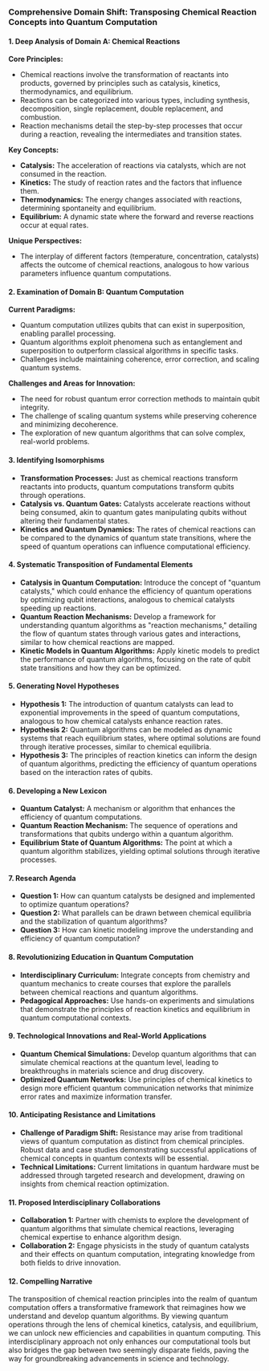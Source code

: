 ### Comprehensive Domain Shift: Transposing Chemical Reaction Concepts into Quantum Computation

#### 1. Deep Analysis of Domain A: Chemical Reactions
**Core Principles:**
- Chemical reactions involve the transformation of reactants into products, governed by principles such as catalysis, kinetics, thermodynamics, and equilibrium.
- Reactions can be categorized into various types, including synthesis, decomposition, single replacement, double replacement, and combustion.
- Reaction mechanisms detail the step-by-step processes that occur during a reaction, revealing the intermediates and transition states.

**Key Concepts:**
- **Catalysis:** The acceleration of reactions via catalysts, which are not consumed in the reaction.
- **Kinetics:** The study of reaction rates and the factors that influence them.
- **Thermodynamics:** The energy changes associated with reactions, determining spontaneity and equilibrium.
- **Equilibrium:** A dynamic state where the forward and reverse reactions occur at equal rates.

**Unique Perspectives:**
- The interplay of different factors (temperature, concentration, catalysts) affects the outcome of chemical reactions, analogous to how various parameters influence quantum computations.

#### 2. Examination of Domain B: Quantum Computation
**Current Paradigms:**
- Quantum computation utilizes qubits that can exist in superposition, enabling parallel processing.
- Quantum algorithms exploit phenomena such as entanglement and superposition to outperform classical algorithms in specific tasks.
- Challenges include maintaining coherence, error correction, and scaling quantum systems.

**Challenges and Areas for Innovation:**
- The need for robust quantum error correction methods to maintain qubit integrity.
- The challenge of scaling quantum systems while preserving coherence and minimizing decoherence.
- The exploration of new quantum algorithms that can solve complex, real-world problems.

#### 3. Identifying Isomorphisms
- **Transformation Processes:** Just as chemical reactions transform reactants into products, quantum computations transform qubits through operations.
- **Catalysis vs. Quantum Gates:** Catalysts accelerate reactions without being consumed, akin to quantum gates manipulating qubits without altering their fundamental states.
- **Kinetics and Quantum Dynamics:** The rates of chemical reactions can be compared to the dynamics of quantum state transitions, where the speed of quantum operations can influence computational efficiency.

#### 4. Systematic Transposition of Fundamental Elements
- **Catalysis in Quantum Computation:** Introduce the concept of "quantum catalysts," which could enhance the efficiency of quantum operations by optimizing qubit interactions, analogous to chemical catalysts speeding up reactions.
- **Quantum Reaction Mechanisms:** Develop a framework for understanding quantum algorithms as "reaction mechanisms," detailing the flow of quantum states through various gates and interactions, similar to how chemical reactions are mapped.
- **Kinetic Models in Quantum Algorithms:** Apply kinetic models to predict the performance of quantum algorithms, focusing on the rate of qubit state transitions and how they can be optimized.

#### 5. Generating Novel Hypotheses
- **Hypothesis 1:** The introduction of quantum catalysts can lead to exponential improvements in the speed of quantum computations, analogous to how chemical catalysts enhance reaction rates.
- **Hypothesis 2:** Quantum algorithms can be modeled as dynamic systems that reach equilibrium states, where optimal solutions are found through iterative processes, similar to chemical equilibria.
- **Hypothesis 3:** The principles of reaction kinetics can inform the design of quantum algorithms, predicting the efficiency of quantum operations based on the interaction rates of qubits.

#### 6. Developing a New Lexicon
- **Quantum Catalyst:** A mechanism or algorithm that enhances the efficiency of quantum computations.
- **Quantum Reaction Mechanism:** The sequence of operations and transformations that qubits undergo within a quantum algorithm.
- **Equilibrium State of Quantum Algorithms:** The point at which a quantum algorithm stabilizes, yielding optimal solutions through iterative processes.

#### 7. Research Agenda
- **Question 1:** How can quantum catalysts be designed and implemented to optimize quantum operations?
- **Question 2:** What parallels can be drawn between chemical equilibria and the stabilization of quantum algorithms?
- **Question 3:** How can kinetic modeling improve the understanding and efficiency of quantum computation?

#### 8. Revolutionizing Education in Quantum Computation
- **Interdisciplinary Curriculum:** Integrate concepts from chemistry and quantum mechanics to create courses that explore the parallels between chemical reactions and quantum algorithms.
- **Pedagogical Approaches:** Use hands-on experiments and simulations that demonstrate the principles of reaction kinetics and equilibrium in quantum computational contexts.

#### 9. Technological Innovations and Real-World Applications
- **Quantum Chemical Simulations:** Develop quantum algorithms that can simulate chemical reactions at the quantum level, leading to breakthroughs in materials science and drug discovery.
- **Optimized Quantum Networks:** Use principles of chemical kinetics to design more efficient quantum communication networks that minimize error rates and maximize information transfer.

#### 10. Anticipating Resistance and Limitations
- **Challenge of Paradigm Shift:** Resistance may arise from traditional views of quantum computation as distinct from chemical principles. Robust data and case studies demonstrating successful applications of chemical concepts in quantum contexts will be essential.
- **Technical Limitations:** Current limitations in quantum hardware must be addressed through targeted research and development, drawing on insights from chemical reaction optimization.

#### 11. Proposed Interdisciplinary Collaborations
- **Collaboration 1:** Partner with chemists to explore the development of quantum algorithms that simulate chemical reactions, leveraging chemical expertise to enhance algorithm design.
- **Collaboration 2:** Engage physicists in the study of quantum catalysts and their effects on quantum computation, integrating knowledge from both fields to drive innovation.

#### 12. Compelling Narrative
The transposition of chemical reaction principles into the realm of quantum computation offers a transformative framework that reimagines how we understand and develop quantum algorithms. By viewing quantum operations through the lens of chemical kinetics, catalysis, and equilibrium, we can unlock new efficiencies and capabilities in quantum computing. This interdisciplinary approach not only enhances our computational tools but also bridges the gap between two seemingly disparate fields, paving the way for groundbreaking advancements in science and technology.